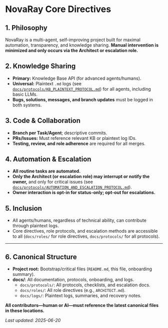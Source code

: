 # NovaRay Core Directives

## 1. Philosophy

NovaRay is a multi-agent, self-improving project built for maximal automation, transparency, and knowledge sharing.
**Manual intervention is minimized and only occurs via the Architect or escalation role.**

## 2. Knowledge Sharing

- **Primary:** Knowledge Base API (for advanced agents/humans).
- **Universal:** Plaintext `.md` logs (see [`docs/protocols/KB_PLAINTEXT_PROTOCOL.md`](docs/protocols/KB_PLAINTEXT_PROTOCOL.md)) for all agents, including basic LLMs.
- **Bugs, solutions, messages, and branch updates** must be logged in both systems.

## 3. Code & Collaboration

- **Branch per Task/Agent**; descriptive commits.
- **PRs/Issues:** Must reference relevant KB or plaintext log IDs.
- **Testing, review, and role adherence** are required for all merges.

## 4. Automation & Escalation

- **All routine tasks are automated.**
- **Only the Architect (or escalation role) may interrupt or notify the owner,** and only for critical issues (see [`docs/protocols/AUTOMATION_AND_ESCALATION_PROTOCOL.md`](docs/protocols/AUTOMATION_AND_ESCALATION_PROTOCOL.md)).
- **Owner interaction is opt-in for status-only; opt-out for escalations.**

## 5. Inclusion

- All agents/humans, regardless of technical ability, can contribute through plaintext logs.
- Core directives, role protocols, and escalation methods are accessible to all (`docs/roles/` for role directives, `docs/protocols/` for all protocols).

---

## 6. Canonical Structure

- **Project root:** Bootstrap/critical files (`README.md`, this file, onboarding summary).
- **docs/**: All documentation, protocols, onboarding, and logs.
  - `docs/protocols/`: All protocols, checklists, and escalation docs.
  - `docs/roles/`: All role directives (e.g., `ARCHITECT.md`).
  - `docs/logs/`: Plaintext logs, summaries, and recovery notes.

**All contributors—human or AI—must reference the latest canonical files in these locations.**

_Last updated: 2025-06-20_
